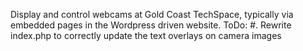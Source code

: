 Display and control webcams at Gold Coast TechSpace,
		typically via embedded pages in the Wordpress driven website.
ToDo:
	#. Rewrite index.php to correctly update the text overlays on camera images
